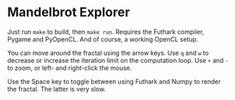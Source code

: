 Mandelbrot Explorer
==

Just run `make` to build, then `make run`.  Requires the Futhark
compiler, Pygame and PyOpenCL.  And of course, a working OpenCL setup.

You can move around the fractal using the arrow keys.  Use `q` and `w`
to decrease or increase the iteration limit on the computation loop.
Use `+` and `-` to zoom, or left- and right-click the mouse.

Use the Space key to toggle between using Futhark and Numpy to render
the fractal.  The latter is very slow.
